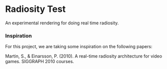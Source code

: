 # Radiosity Test
An experimental rendering for doing real time radiosity.

### Inspiration
For this project, we are taking some inspiration on the following papers:

Martin, S., & Einarsson, P. (2010). A real-time radiosity architecture for video games. SIGGRAPH 2010 courses.
